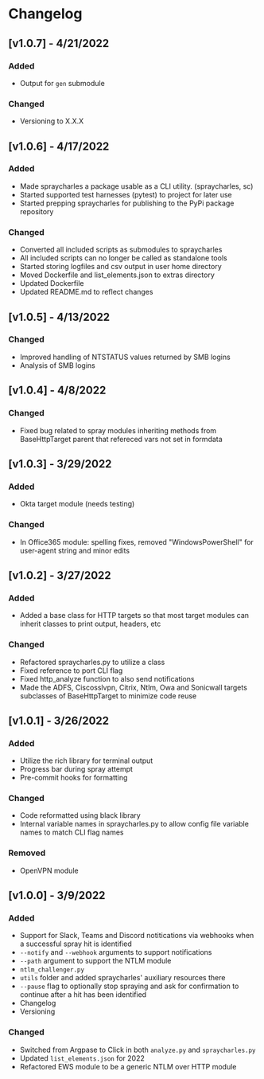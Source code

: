 # Changelog

## [v1.0.7] - 4/21/2022
### Added
- Output for `gen` submodule

### Changed
- Versioning to X.X.X

## [v1.0.6] - 4/17/2022
### Added
- Made spraycharles a package usable as a CLI utility. (spraycharles, sc)
- Started supported test harnesses (pytest) to project for later use
- Started prepping spraycharles for publishing to the PyPi package repository

### Changed
- Converted all included scripts as submodules to spraycharles
- All included scripts can no longer be called as standalone tools
- Started storing logfiles and csv output in user home directory
- Moved Dockerfile and list_elements.json to extras directory
- Updated Dockerfile
- Updated README.md to reflect changes

## [v1.0.5] - 4/13/2022
### Changed
- Improved handling of NTSTATUS values returned by SMB logins
- Analysis of SMB logins

## [v1.0.4] - 4/8/2022
### Changed
- Fixed bug related to spray modules inheriting methods from BaseHttpTarget parent that refereced vars not set in formdata

## [v1.0.3] - 3/29/2022
### Added
- Okta target module (needs testing)
### Changed
- In Office365 module: spelling fixes, removed "WindowsPowerShell" for user-agent string and minor edits

## [v1.0.2] - 3/27/2022
### Added
- Added a base class for HTTP targets so that most target modules can inherit classes to print output, headers, etc
### Changed
- Refactored spraycharles.py to utilize a class
- Fixed reference to port CLI flag
- Fixed http_analyze function to also send notifications
- Made the ADFS, Ciscosslvpn, Citrix, Ntlm, Owa and Sonicwall targets subclasses of BaseHttpTarget to minimize code reuse

## [v1.0.1] - 3/26/2022
### Added
- Utilize the rich library for terminal output
- Progress bar during spray attempt
- Pre-commit hooks for formatting
### Changed
- Code reformatted using black library
- Internal variable names in spraycharles.py to allow config file variable names to match CLI flag names
### Removed
- OpenVPN module

## [v1.0.0] - 3/9/2022
### Added
- Support for Slack, Teams and Discord notitications via webhooks when a successful spray hit is identified
- `--notify` and `--webhook` arguments to support notifications
- `--path` argument to support the NTLM module
- `ntlm_challenger.py`
- `utils` folder and added spraycharles' auxiliary resources there
- `--pause` flag to optionally stop spraying and ask for confirmation to continue after a hit has been identified
- Changelog
- Versioning
### Changed
- Switched from Argpase to Click in both `analyze.py` and `spraycharles.py`
- Updated `list_elements.json` for 2022
- Refactored EWS module to be a generic NTLM over HTTP module
